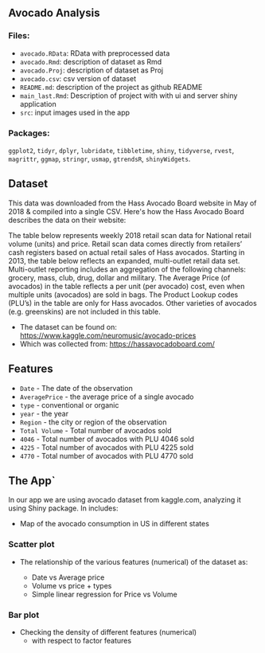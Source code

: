 ## Avocado Analysis 

### Files:

* `avocado.RData`: RData with preprocessed data
* `avocado.Rmd`: description of dataset as Rmd
* `avocado.Proj`: description of dataset as Proj
* `avocado.csv`: csv version of dataset 
* `README.md`: description of the project as github README
* `main_last.Rmd`: Description of project with with ui and server shiny application
* `src`: input images used in the app


### Packages:
`ggplot2`, `tidyr`, `dplyr`, `lubridate`, `tibbletime`, `shiny`, `tidyverse`, `rvest`, `magrittr`, `ggmap`, `stringr`, `usmap`, `gtrendsR`, `shinyWidgets`.


## Dataset

This data was downloaded from the Hass Avocado Board website in May of 2018 & compiled into a single CSV. Here's how the Hass Avocado Board describes the data on their website:

The table below represents weekly 2018 retail scan data for National retail volume (units) and price. Retail scan data comes directly from retailers’ cash registers based on actual retail sales of Hass avocados. Starting in 2013, the table below reflects an expanded, multi-outlet retail data set. Multi-outlet reporting includes an aggregation of the following channels: grocery, mass, club, drug, dollar and military. The Average Price (of avocados) in the table reflects a per unit (per avocado) cost, even when multiple units (avocados) are sold in bags. The Product Lookup codes (PLU’s) in the table are only for Hass avocados. Other varieties of avocados (e.g. greenskins) are not included in this table.

- The dataset can be found on: https://www.kaggle.com/neuromusic/avocado-prices
- Which was collected from: https://hassavocadoboard.com/

## Features
- `Date` - The date of the observation
- `AveragePrice` - the average price of a single avocado
- `type` - conventional or organic
- `year` - the year
- `Region` - the city or region of the observation
- `Total Volume` - Total number of avocados sold
- `4046` - Total number of avocados with PLU 4046 sold
- `4225` - Total number of avocados with PLU 4225 sold
- `4770` - Total number of avocados with PLU 4770 sold

## The App`

In our app we are using avocado dataset from kaggle.com, analyzing it using Shiny package. In includes:

- Map of the avocado consumption in US in different states

### Scatter plot
- The relationship of the various features (numerical) of the dataset as:

    - Date vs Average price
    - Volume vs price + types
    - Simple linear regression for Price vs Volume
    
### Bar plot
- Checking the density of different features (numerical) 
    - with respect to factor features

